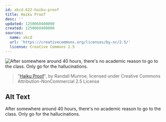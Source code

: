 ```yaml
---
id: xkcd.622-haiku-proof
title: Haiku Proof
desc: ''
updated: 1250060400000
created: 1250060400000
sources:
  name: xkcd
  url: 'https://creativecommons.org/licenses/by-nc/2.5/'
  license: Creative Commons 2.5
---
```

![After somewhere around 40 hours, there's no academic reason to go to the class. Only go for the hallucinations.](https://imgs.xkcd.com/comics/haiku_proof.png)
> "[Haiku Proof](https://xkcd.com/622/)", by Randall Munroe, licensed under Creative Commons Attribution-NonCommercial 2.5 License

## Alt Text
After somewhere around 40 hours, there's no academic reason to go to the class. Only go for the hallucinations.
